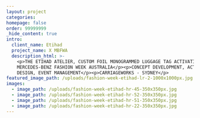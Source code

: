 ```yaml
---
layout: project
categories:
homepage: false
order: 99999999
_hide_content: true
intro:
  client_name: Etihad
  project_name: X MBFWA
  description_html: >-
    <p>THE ETIHAD ATELIER, CUSTOM FOIL MONOGRAMMED LUGGAGE TAG ACTIVATION AT
    MERCEDES-BENZ FASHION WEEK AUSTRALIA</p><p>CONCEPT DEVELOPMENT, ACTIVATION
    DESIGN, EVENT MANAGEMENT</p><p>CARRIAGEWORKS - SYDNEY</p>
featured_image_path: /uploads/fashion-week-etihad-lr-2-1000x1000px.jpg
images:
  - image_path: /uploads/fashion-week-etihad-hr-45-350x350px.jpg
  - image_path: /uploads/fashion-week-etihad-hr-52-350x350px.jpg
  - image_path: /uploads/fashion-week-etihad-hr-51-350x350px.jpg
  - image_path: /uploads/fashion-week-etihad-hr-22-350x350px.jpg
---
```

